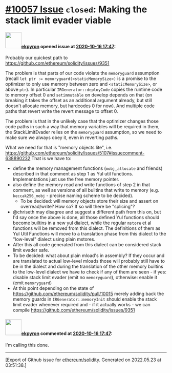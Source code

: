 # [\#10057 Issue](https://github.com/ethereum/solidity/issues/10057) `closed`: Making the stack limit evader viable

#### <img src="https://avatars.githubusercontent.com/u/1347491?v=4" width="50">[ekpyron](https://github.com/ekpyron) opened issue at [2020-10-16 17:47](https://github.com/ethereum/solidity/issues/10057):

Probably our quickest path to https://github.com/ethereum/solidity/issues/9351

The problem is that parts of our code violate the ``memoryguard`` assumption (recall ``let ptr := memoryguard(<staticMemorySize>)`` is a promise to the optimizer to only use memory between zero and ``<staticMemorySize>``, or above ``ptr``). In particular ``IRGenerator::deployCode`` copies the runtime code to memory offset 0 and ``setimmutable`` on develop depends on that (on breaking it takes the offset as an additional argument already, but still doesn't allocate memory, but hardcodes 0 for now). And multiple code paths that revert write the revert message to offset 0.

The problem is that in the unlikely case that the optimizer changes those code paths in such a way that memory variables will be required in them, the StackLimitEvader relies on the ``memoryguard`` assumption, so we need to make sure we always obey it, even in reverting paths.

What we need for that is "memory objects lite", i.e. https://github.com/ethereum/solidity/issues/5107#issuecomment-638890232
That is we have to:
- define the memory management functions (``mobj_allocate`` and friends) described in that comment as step 1 as Yul util functions. Implementations just use the free memory pointer.
- also define the memory read and write functions of step 2 in that comment, as well as versions of all builtins that write to memory (e.g. ``keccak256_mobj`` - precise naming scheme to be decided).
  - To be decided: will memory objects store their size and assert on overread/write? How so? If so will there be "splicing"?
- @chriseth may disagree and suggest a different path from this on, but I'd say once the above is done, all those defined Yul functions should become builtins in a new yul dialect, while the regular ``mstore`` et al functions will be removed from this dialect. The definitions of them as Yul Util Functions will move to a translation phase from this dialect to the "low-level" dialect using plain mstores.
- After this all code generated from this dialect can be considered stack limit evader safe.
 - To be decided: what about plain mload's in assembly? If they occur and are translated to actual low-level mloads those will probably still have to be in the dialect and during the translation of the other memory builtins to the low-level dialect we have to check if any of them are seen - if yes: disable stack limit evader (emit no ``memoryguard``), otherwise: enable it (emit ``memoryguard``)
- At this point depending on the state of https://github.com/ethereum/solidity/pull/10015 merely adding back the memory guards in ``IRGenerator::memoryInit`` should enable the stack limit evader whenever required and - if it actually works - we can compile https://github.com/ethereum/solidity/issues/9351


#### <img src="https://avatars.githubusercontent.com/u/1347491?v=4" width="50">[ekpyron](https://github.com/ekpyron) commented at [2020-10-16 17:47](https://github.com/ethereum/solidity/issues/10057#issuecomment-1125882873):

I'm calling this done.


-------------------------------------------------------------------------------



[Export of Github issue for [ethereum/solidity](https://github.com/ethereum/solidity). Generated on 2022.05.23 at 03:51:38.]
